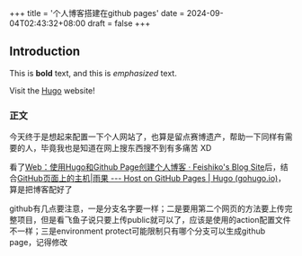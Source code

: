 +++
title = '个人博客搭建在github pages'
date = 2024-09-04T02:43:32+08:00
draft = false
+++

## Introduction

This is **bold** text, and this is _emphasized_ text.

Visit the [Hugo](https://gohugo.io) website!

### 正文

今天终于是想起来配置一下个人网站了，也算是留点赛博遗产，帮助一下同样有需要的人，毕竟我也是知道在网上搜东西搜不到有多痛苦 XD

看了[Web：使用Hugo和Github Page创建个人博客 · Feishiko&#39;s Blog Site](https://feishiko.github.io/feishiko-blog-page/posts/web%E4%BD%BF%E7%94%A8hugo%E5%92%8Cgithub-page%E5%88%9B%E5%BB%BA%E4%B8%AA%E4%BA%BA%E5%8D%9A%E5%AE%A2/)后，结合[GitHub页面上的主机|雨果 --- Host on GitHub Pages | Hugo (gohugo.io)](https://gohugo.io/hosting-and-deployment/hosting-on-github/)，算是把博客配好了

github有几点要注意，一是分支名字要一样；二是要用第二个网页的方法要上传完整项目，但是看飞鱼子说只要上传public就可以了，应该是使用的action配置文件不一样；三是environment protect可能限制只有哪个分支可以生成github page，记得修改

